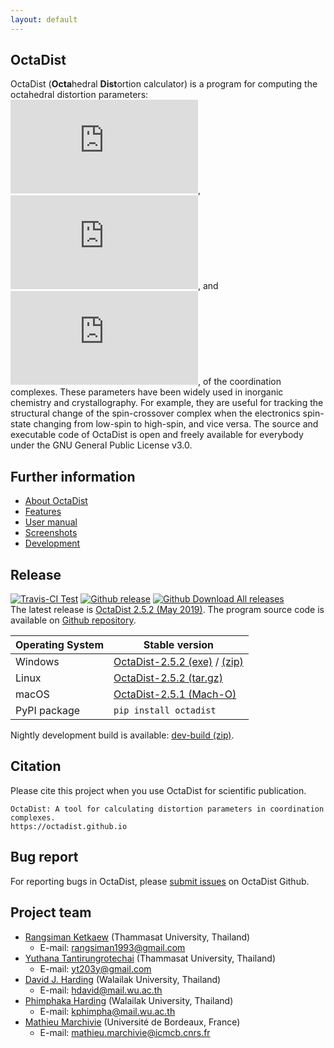 ```yaml
---
layout: default
---
```


## OctaDist
OctaDist (**Octa**hedral **Dist**ortion calculator) is a program for computing the octahedral distortion parameters: ![](https://latex.codecogs.com/svg.Latex?%5CDelta), ![](https://latex.codecogs.com/svg.Latex?%5CSigma), and ![](https://latex.codecogs.com/svg.Latex?%5CTheta), of the coordination complexes. These parameters have been widely used in inorganic chemistry and crystallography. For example, they are useful for tracking the structural change of the spin-crossover complex when the electronics spin-state changing from low-spin to high-spin, and vice versa. The source and executable code of OctaDist is open and freely available for everybody under the GNU General Public License v3.0.

## Further information
- [About OctaDist](./about.md) <br/>
- [Features](./features.md) <br/>
- [User manual](./manual.md) <br/>
- [Screenshots](./screenshots.md)
- [Development](./development.md)

## Release
[![Travis-CI Test](https://img.shields.io/travis/OctaDist/OctaDist/master.svg
)](https://travis-ci.org/OctaDist/OctaDist)
[![Github release](https://img.shields.io/github/release/OctaDist/octadist.svg
)](https://github.com/OctaDist/OctaDist/releases)
[![Github Download All releases](https://img.shields.io/github/downloads/OctaDist/octadist/total.svg)](https://github.com/OctaDist/OctaDist/releases)
<br/>
The latest release is [OctaDist 2.5.2 (May 2019)](https://github.com/OctaDist/OctaDist/releases/latest). The program source code is available on [Github repository](https://github.com/OctaDist/OctaDist).

|Operating System| Stable version |
|----------------|----------------|
|    Windows     | [OctaDist-2.5.2 (exe)](https://github.com/OctaDist/OctaDist/releases/download/v.2.5.1/OctaDist-2.5.1-Win-x86-64.exe) / [(zip)](https://github.com/OctaDist/OctaDist/releases/download/v.2.5.1/OctaDist-2.5.1-Win-x86-64.zip) |
|     Linux      | [OctaDist-2.5.2 (tar.gz)](https://github.com/OctaDist/OctaDist/releases/download/v.2.5.1/OctaDist-2.5.1-Linux-x86-64.tar.gz) |
|     macOS      | [OctaDist-2.5.1 (Mach-O)](https://github.com/OctaDist/OctaDist/releases/download/v.2.5.1/OctaDist-2.5.1-macOS-x86-64) |
|  PyPI package  | `pip install octadist` |

Nightly development build is available: [dev-build (zip)](https://github.com/OctaDist/OctaDist/archive/nightly-build.zip).

## Citation
Please cite this project when you use OctaDist for scientific publication.

```
OctaDist: A tool for calculating distortion parameters in coordination complexes.
https://octadist.github.io
```

## Bug report
For reporting bugs in OctaDist, please [submit issues](https://github.com/OctaDist/OctaDist/issues) on OctaDist Github.

## Project team
- [Rangsiman Ketkaew](https://sites.google.com/site/rangsiman1993) (Thammasat University, Thailand) 
  - E-mail: rangsiman1993@gmail.com
- [Yuthana Tantirungrotechai](https://sites.google.com/site/compchem403/people/faculty/yuthana) (Thammasat University, Thailand)
  - E-mail: yt203y@gmail.com
- [David J. Harding](https://www.funtechwu.com/david-j-harding) (Walailak University, Thailand)
  - E-mail: hdavid@mail.wu.ac.th
- [Phimphaka Harding](https://www.funtechwu.com/phimphaka-harding) (Walailak University, Thailand)
  - E-mail: kphimpha@mail.wu.ac.th
- [Mathieu Marchivie](http://www.icmcb-bordeaux.cnrs.fr/spip.php?article562&lang=fr) (Université de Bordeaux, France)
  - E-mail: mathieu.marchivie@icmcb.cnrs.fr
  
